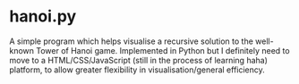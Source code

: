 # hanoi.py

A simple program which helps visualise a recursive solution to the well-known Tower of Hanoi game.
Implemented in Python but I definitely need to move to a HTML/CSS/JavaScript (still in the process of learning haha) platform, to allow greater flexibility in visualisation/general efficiency.
